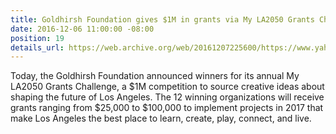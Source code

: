 ```yaml
---
title: Goldhirsh Foundation gives $1M in grants via My LA2050 Grants Challenge
date: 2016-12-06 11:00:00 -08:00
position: 19
details_url: https://web.archive.org/web/20161207225600/https://www.yahoo.com/news/goldhirsh-foundation-gives-1m-grants-via-la2050-grants-210100907.html
---
```


Today, the Goldhirsh Foundation announced winners for its annual My LA2050 Grants Challenge, a $1M competition to source creative ideas about shaping the future of Los Angeles. The 12 winning organizations will receive grants ranging from $25,000 to $100,000 to implement projects in 2017 that make Los Angeles the best place to learn, create, play, connect, and live.

